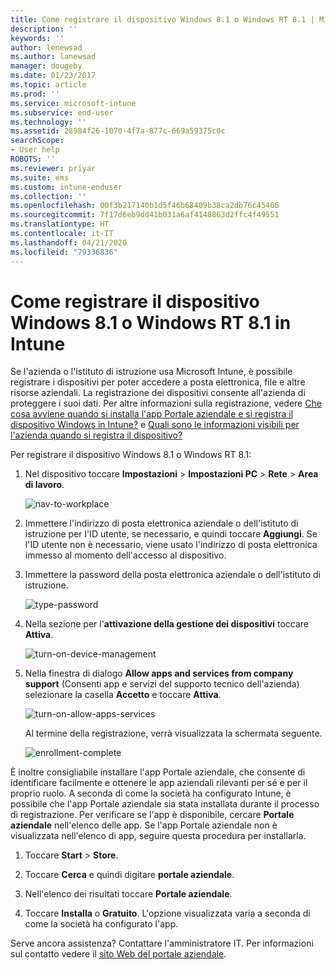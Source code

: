 ```yaml
---
title: Come registrare il dispositivo Windows 8.1 o Windows RT 8.1 | Microsoft Docs
description: ''
keywords: ''
author: lenewsad
ms.author: lanewsad
manager: dougeby
ms.date: 01/23/2017
ms.topic: article
ms.prod: ''
ms.service: microsoft-intune
ms.subservice: end-user
ms.technology: ''
ms.assetid: 28984f26-1070-4f7a-877c-669a59375c0c
searchScope:
- User help
ROBOTS: ''
ms.reviewer: priyar
ms.suite: ems
ms.custom: intune-enduser
ms.collection: ''
ms.openlocfilehash: 00f3b217140b1d5f46b68409b38ca2db76c45406
ms.sourcegitcommit: 7f17d6eb9dd41b031a6af4148863d2ffc4f49551
ms.translationtype: HT
ms.contentlocale: it-IT
ms.lasthandoff: 04/21/2020
ms.locfileid: "79336836"
---
```

# <a name="how-to-enroll-your-windows-81-or-windows-rt-81-device-in-intune"></a>Come registrare il dispositivo Windows 8.1 o Windows RT 8.1 in Intune  

Se l'azienda o l'istituto di istruzione usa Microsoft Intune, è possibile registrare i dispositivi per poter accedere a posta elettronica, file e altre risorse aziendali. La registrazione dei dispositivi consente all'azienda di proteggere i suoi dati. Per altre informazioni sulla registrazione, vedere [Che cosa avviene quando si installa l'app Portale aziendale e si registra il dispositivo Windows in Intune?](what-happens-if-you-install-the-company-portal-app-and-enroll-your-device-in-intune-windows.md) e [Quali sono le informazioni visibili per l'azienda quando si registra il dispositivo?](what-info-can-your-company-see-when-you-enroll-your-device-in-intune.md)  


Per registrare il dispositivo Windows 8.1 o Windows RT 8.1:  

1. Nel dispositivo toccare **Impostazioni** &gt; **Impostazioni PC** &gt; **Rete** &gt; **Area di lavoro**.  

    ![nav-to-workplace](./media/W81-1-workplacejoin.png)  

2. Immettere l'indirizzo di posta elettronica aziendale o dell'istituto di istruzione per l'ID utente, se necessario, e quindi toccare **Aggiungi**. Se l'ID utente non è necessario, viene usato l'indirizzo di posta elettronica immesso al momento dell'accesso al dispositivo.  

3. Immettere la password della posta elettronica aziendale o dell'istituto di istruzione.  


    ![type-password](./media/W81-2-workplacesettings_signin.png)  

4. Nella sezione per l'**attivazione della gestione dei dispositivi** toccare **Attiva**.  


    ![turn-on-device-management](./media/W81-3-dev-mgt-turn-on.png)  

5. Nella finestra di dialogo **Allow apps and services from company support** (Consenti app e servizi del supporto tecnico dell'azienda) selezionare la casella **Accetto** e toccare **Attiva**.  


    ![turn-on-allow-apps-services](./media/W81-4-agree-allow-apps-services.png)  

    Al termine della registrazione, verrà visualizzata la schermata seguente.  


    ![enrollment-complete](./media/W81-5-enrolled-done.png)

È inoltre consigliabile installare l'app Portale aziendale, che consente di identificare facilmente e ottenere le app aziendali rilevanti per sé e per il proprio ruolo. A seconda di come la società ha configurato Intune, è possibile che l'app Portale aziendale sia stata installata durante il processo di registrazione. Per verificare se l'app è disponibile, cercare **Portale aziendale** nell'elenco delle app. Se l'app Portale aziendale non è visualizzata nell'elenco di app, seguire questa procedura per installarla.

1. Toccare **Start** &gt; **Store**.  

2. Toccare **Cerca** e quindi digitare **portale aziendale**.  

3. Nell'elenco dei risultati toccare **Portale aziendale**.  

4. Toccare **Installa** o **Gratuito**. L'opzione visualizzata varia a seconda di come la società ha configurato l'app.  

Serve ancora assistenza? Contattare l'amministratore IT. Per informazioni sul contatto vedere il [sito Web del portale aziendale](https://go.microsoft.com/fwlink/?linkid=2010980).  
